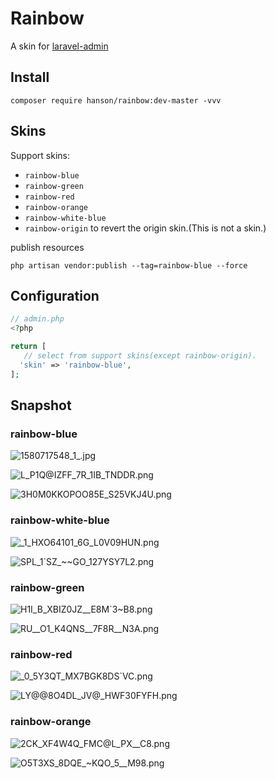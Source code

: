 # Rainbow

A skin for [laravel-admin](https://laravel-admin.org/)

## Install

`composer require hanson/rainbow:dev-master -vvv`

## Skins

Support skins:
* `rainbow-blue` 
* `rainbow-green`
* `rainbow-red`
* `rainbow-orange`
* `rainbow-white-blue`
* `rainbow-origin` to revert the origin skin.(This is not a skin.)

publish resources

`php artisan vendor:publish --tag=rainbow-blue --force` 

## Configuration

```php
// admin.php
<?php

return [
   // select from support skins(except rainbow-origin).
  'skin' => 'rainbow-blue',  
];
```

## Snapshot

### rainbow-blue

![1580717548_1_.jpg](https://i.loli.net/2020/02/03/89H7Z4f2MTJOB3d.png)

![L_P1Q@IZFF_7R_1IB_TNDDR.png](https://i.loli.net/2020/02/03/rs5qDwAHIEKnfve.png)

![3H0M0KKOPOO85E_S25VKJ4U.png](https://i.loli.net/2020/02/03/4pXoukDGxIYLn8h.png)

### rainbow-white-blue

![_1_HXO64101_6G_L0V09HUN.png](https://i.loli.net/2020/02/03/IRmnEDLg5lAijtB.png)

![SPL_1`SZ_~~GO_127YSY7L2.png](https://i.loli.net/2020/02/03/KryFgkzUnmdQBNG.png)

### rainbow-green

![H1I_B_XBIZ0JZ__E8M`3~B8.png](https://i.loli.net/2020/02/03/Fya3gm6V1HqfkSJ.png)

![RU__O1_K4QNS__7F8R__N3A.png](https://i.loli.net/2020/02/03/qGPzJCLIrmnStuN.png)

### rainbow-red

![_0_5Y`3QT_M`X7BGK8DS`VC.png](https://i.loli.net/2020/02/03/cYFmSn4urIyb5zt.png)

![LY@@8O4DL_JV@_HWF30FYFH.png](https://i.loli.net/2020/02/03/q1TkbOyBSn3tpiC.png)

### rainbow-orange

![2CK_XF4W4Q_FMC@L_PX__C8.png](https://i.loli.net/2020/02/03/GBJhkC6EXuF3cVo.png)

![O5T3XS_8DQE_~KQO_5__M98.png](https://i.loli.net/2020/02/03/wgvp7qG29OFxh45.png)
